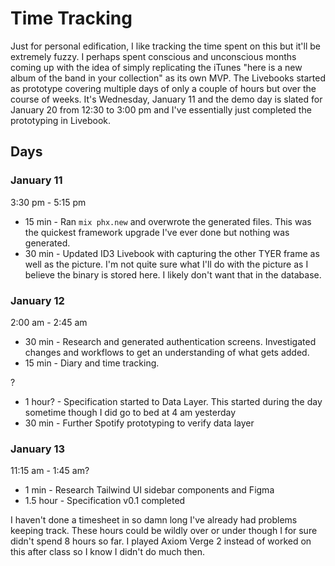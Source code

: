 # Time Tracking

Just for personal edification, I like tracking the time spent on this but it'll be extremely fuzzy.
I perhaps spent conscious and unconscious months coming up with the idea of simply replicating the iTunes "here is a new album of the band in your collection" as its own MVP.
The Livebooks started as prototype covering multiple days of only a couple of hours but over the course of weeks. It's Wednesday, January 11 and the demo day is slated for January 20 from 12:30 to 3:00 pm and I've essentially just completed the prototyping in Livebook.

## Days

### January 11

3:30 pm - 5:15 pm

* 15 min - Ran `mix phx.new` and overwrote the generated files. This was the quickest framework upgrade I've ever done but nothing was generated.
* 30 min - Updated ID3 Livebook with capturing the other TYER frame as well as the picture. I'm not quite sure what I'll do with the picture as I believe the binary is stored here. I likely don't want that in the database.

### January 12

2:00 am - 2:45 am

* 30 min - Research and generated authentication screens. Investigated changes and workflows to get an understanding of what gets added.
* 15 min - Diary and time tracking.

?

* 1 hour? - Specification started to Data Layer. This started during the day sometime though I did go to bed at 4 am yesterday
* 30 min - Further Spotify prototyping to verify data layer

### January 13

11:15 am - 1:45 am?

* 1 min - Research Tailwind UI sidebar components and Figma
* 1.5 hour - Specification v0.1 completed

I haven't done a timesheet in so damn long I've already had problems keeping track. These hours could be wildly over or under though I for sure didn't spend 8 hours so far. I played Axiom Verge 2 instead of worked on this after class so I know I didn't do much then.
